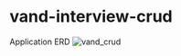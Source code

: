 # vand-interview-crud
Application ERD
![vand_crud](https://user-images.githubusercontent.com/48349230/156044056-3975dc46-cd94-4ab3-8259-ac9e3b055033.png)
